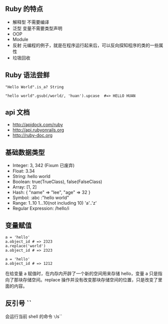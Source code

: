 ## Ruby 的特点

- 解释型 不需要编译
- 泛型 变量不需要类型声明
- OOP 
- Module 
- 反射 元编程的例子，就是在程序运行起来后，可以反向探知程序的类的一些属性
- 垃圾回收

## Ruby 语法尝鲜

```
"Hello World".is_a? String

"hello world".gsub(/world/, 'huan').upcase  #=> HELLO HUAN
```

## api 文档

- http://apidock.com/ruby
- http://api.rubyonrails.org
- http://ruby-doc.org

## 基础数据类型

- Integer: 3, 342  (Fixum 已废弃)
- Float: 3.34
- String: hello world
- Boolean: true(TrueClass), false(FalseClass)
- Array: [1, 2]
- Hash: { "name" => "lee", "age" => 32 }
- Symbol: :abc :"hello world"
- Range: 1..10 1...10(not including 10) 'a'..'z'
- Regular Expression: /hello/i

## 变量赋值

```
a = 'hello'
a.object_id # => 2323
a.replace('world')
a.object_id # => 2323

a = 'hello'
a.object_id # => 1212
```

在给变量 a 赋值时，在内存内开辟了一个新的空间用来存储 hello，变量 a 只是指向了那块存储空间。replace 操作并没有改变那块存储空间的位置，只是改变了里面的内容。

## 反引号 ``

会运行当前 shell 的命令 `\`ls\``
